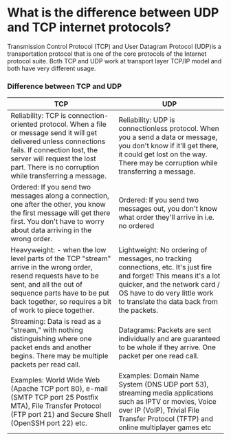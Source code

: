 # What is the difference between UDP and TCP internet protocols?

Transmission Control Protocol (TCP) and User Datagram Protocol (UDP)is a transportation protocol that is one of the core protocols of the Internet protocol suite. Both TCP and UDP work at transport layer TCP/IP model and both have very different usage.

### Difference between TCP and UDP

|TCP	| UDP
| --    | --
|Reliability: TCP is connection-oriented protocol. When a file or message send it will get delivered unless connections fails. If connection lost, the server will request the lost part. There is no corruption while transferring a message.	|Reliability: UDP is connectionless protocol. When you a send a data or message, you don't know if it'll get there, it could get lost on the way. There may be corruption while transferring a message.
|Ordered: If you send two messages along a connection, one after the other, you know the first message will get there first. You don't have to worry about data arriving in the wrong order.|Ordered: If you send two messages out, you don't know what order they'll arrive in i.e. no ordered
|Heavyweight: - when the low level parts of the TCP "stream" arrive in the wrong order, resend requests have to be sent, and all the out of sequence parts have to be put back together, so requires a bit of work to piece together.	| Lightweight: No ordering of messages, no tracking connections, etc. It's just fire and forget! This means it's a lot quicker, and the network card / OS have to do very little work to translate the data back from the packets.
|Streaming: Data is read as a "stream," with nothing distinguishing where one packet ends and another begins. There may be multiple packets per read call.	|Datagrams: Packets are sent individually and are guaranteed to be whole if they arrive. One packet per one read call.
|Examples: World Wide Web (Apache TCP port 80), e-mail (SMTP TCP port 25 Postfix MTA), File Transfer Protocol (FTP port 21) and Secure Shell (OpenSSH port 22) etc. |Examples: Domain Name System (DNS UDP port 53), streaming media applications such as IPTV or movies, Voice over IP (VoIP), Trivial File Transfer Protocol (TFTP) and online multiplayer games etc